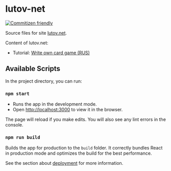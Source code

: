 # lutov-net

[![Commitizen friendly](https://img.shields.io/badge/commitizen-friendly-brightgreen.svg)](http://commitizen.github.io/cz-cli/)

Source files for site [lutov.net].

Content of lutov.net:

- Tutorial: [Write own card game (RUS)][card_game]


## Available Scripts

In the project directory, you can run:

### `npm start`

- Runs the app in the development mode.
- Open [http://localhost:3000][localhost] to view it in the browser.

The page will reload if you make edits.
You will also see any lint errors in the console.

### `npm run build`

Builds the app for production to the `build` folder.
It correctly bundles React in production mode and optimizes the build for the best performance.

See the section about [deployment] for more information.

[lutov.net]: https://lutov.net
[localhost]: http://localhost:3000
[deployment]: https://facebook.github.io/create-react-app/docs/deployment

[card_game]: src/docs/card_game/index.md
